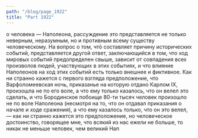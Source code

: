 ```yaml
---
path: "/blog/page_1922"
title: "Part 1922"
---
```


о человека — Наполеона, рассуждение это представляется не только неверным, неразумным, но и противным всему существу человеческому. На вопрос о том, чтò составляет причину исторических событий, представляется другой ответ, заключающийся в том, что ход мировых событий предопределен свыше, зависит от совпадения всех произволов людей, участвующих в этих событиях, и что влияние Наполеонов на ход этих событий есть только внешнее и фиктивное.
Как ни странно кажется с первого взгляда предположение, что Варфоломеевская ночь, приказанье на которую отдано Карлом IX, произошла не по его воле, а что ему только казалось, что он велел это сделать, и что Бородинское побоище 80-ти тысяч человек произошло не по воле Наполеона (несмотря на то, что он отдавал приказания о начале и ходе сражения), а что ему казалось только, что он это велел, — как ни странно кажется это предположение, но человеческое достоинство, говорящее мне, что всякий из нас ежели не больше, то никак не меньше человек, чем великий Нап
